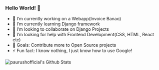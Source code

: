### Hello World! 👋

- 🔭 I’m currently working on a Webapp(Invoice Banao)
- 🌱 I’m currently learning Django framework
- 👯 I’m looking to collaborate on Django Projects
- 🤔 I’m looking for help with Frontend Development(CSS, HTML, React etc)
- 🥅 Goals: Contribute more to Open Source projects
- ⚡ Fun fact: I know nothing, I just know how to use Google!




<img align="left" alt="paurushofficial's Github Stats" src="https://github-readme-stats.codestackr.vercel.app/api?username=paurushofficial&show_icons=true&hide_border=true" />
